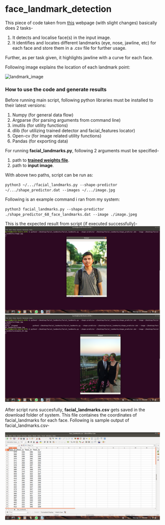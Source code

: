 # face_landmark_detection

This piece of code taken from [this](https://www.pyimagesearch.com/2017/04/03/facial-landmarks-dlib-opencv-python/) webpage (with slight changes) basically does 2 tasks-
1. It detects and localise face(s) in the input image.
2. It identifies and locates different landmarks (eye, nose, jawline, etc) for each face and store them in a .csv file for further usage.

Further, as per task given, it highlights jawline with a curve for each face.

Following image explains the location of each landmark point:

![landmark_image](https://www.pyimagesearch.com/wp-content/uploads/2017/04/facial_landmarks_68markup-768x619.jpg)

### How to use the code and generate results

Before running main script, following python libraries must be installed to their latest versions:
1. Numpy  (for general data flow)
2. Argparse  (for parsing arguments from command line)
3. imutils (for utility functions)
4. dlib (for utilizing trained detector and facial_features locator)
5. Open-cv (for image related utility functions)
6. Pandas (for exporting data)



For running **facial_landmarks.py**, following 2 arguments must be specified-
1. path to [**trained weights file**](https://drive.google.com/file/d/1koaSQI8iOstu8FPdf5ZQtY0t73RYVVTV/view?usp=sharing).
2. path to **input image**.

With above two paths, script can be run as:

`python3 ~/.../facial_landmarks.py --shape-predictor ~/.../shape_predictor.dat --images ~/.../image.jpg`

Following is an example command i ran from my system:

`python3 facial_landmarks.py --shape-predictor ./shape_predictor_68_face_landmarks.dat --image ./image.jpeg`

This is the expected result from script (if executed successfully)-
![image](./imag3.png)
![image](./image2.png)

After script runs succesfully, **facial_landmarks.csv** gets saved in the download folder of system. This file containes the coordinates of facial_landmarks for each face. Following is sample output of facial_landmarks.csv-

![image](./image1.png)


